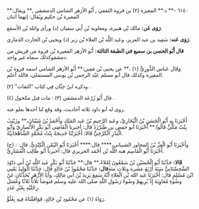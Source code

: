 ٦١٤٠ -** د:** المغيرة (٢) بن فروة الثقفي , أَبُو الأزهر الشامي الدمشقي ,** ويقال:** المغيرة بْن حكيم ويُقال: إنهما اثنان

**رَوَى عَن:** مالك بْن هبيرة، ومعاوية بْن أَبي سفيان (د) ورأى واثلة بْن الأسقع.

**رَوَى عَنه:** سَعِيد بن عبد العزيز، وعَبد اللَّه بْن العلاء بْن زبر (د) ويحيى بْن الحارث الذماري.

**قال أَبُو الحسن بن سميع في الطبقة الثالثة:** أَبُو الأزهر المغيرة بْن فروة من قريش من دمشقوكذلك سماه غير واحد.

وَقَال عَباس الدُّورِيُّ (١) ،** عن يحيى بْن مَعِين:** أَبُو الأزهر الشامي اسمه فروة بْن المغيرة وكذلك قال أبو مسلم عَبْد الرحمن بْن يونس المستملي، فالله أعلم.

وذكره ابنُ حِبَّان فِي كتاب "الثقات" (٢) .

قال أَبُو زُرْعَة الدمشقي (٣) : مات قبل مكحول (٤) .

روى له أبو داود ثلاثة أحاديث، وقد وقع لنا أحدها بعلو عنه.

أَخْبَرَنَا بِهِ أَبُو الْحَسَنِ بْنُ الْبُخَارِيِّ، وعَبد الرَّحِيمِ بْنُ عَبد المَلِك وأَحْمَدُ بْنُ شَيْبَانَ،** وزَيْنَبُ بِنْتُ مَكِّيٍّ قَالُوا:** أَخْبَرَنَا أبو حفص بن طَبَرْزَذَ قال: أخبرنا الْقَاضِي أَبُو بَكْرٍ الأَنْصارِيّ وأَبُو الْبَدْرِ الْكَرْخِيُّ قَالا: أَخْبَرَتْنَا خَدِيجَةُ بِنْتُ مُحَمَّدٍ الشَّاهْجَانِيَّةُ.

(ح) : وأَخْبَرَنَا أَبُو الْعِزِّ بْنُ المجاور الشيباني،**** قال:**** أَخْبَرَنَا أَبُو اليُمْنِ الْكِنْدِيُّ، قال: أَخْبَرَنَا أَبُو الْقَاسِم هبة اللَّه بْن أَحْمَد الحريري قال: أخبرنا أَبُو طَالِب الْعُشَارِيُّ.

**قَالا:** حَدَّثَنَا أَبُو الْحُسَيْنِ بْنُ سَمْعُونَ إِمْلاءً،** قال:** حَدَّثَنَا أَبُو بَكْرٍ عَبد اللَّهِ بْنُ أَبي دَاوُدَ السِّجِسْتَانِيُّ سَنَةَ أَرْبَعَ عشرة وثلاث مئة**قال:** حَدَّثَنَا مَحْمُودُ بْنُ خَالِدٍ قال: حَدَّثَنَا الْوَلِيدُ يَعْنِي ابْنَ مُسْلِمٍ قال: أَخْبَرَنَا عَبد الله بْن الْعَلاءِ أَنَّهُ سَمِعَ يَزِيدَ بْنَ أَبي مَالِكٍ، وأَبَا الأَزْهَرِ يُحَدِّثَانِ عَنْ وضُوءِ مُعَاوِيَةَ إِذْ يُرِيهِمْ وضُوءُ رَسُولِ اللَّهِ صلى الله عليه وسلم فتوضأ ثلاثاً ثَلاثًا وغَسَلَ رِجْلَيْهِ بِغَيْرِ عَدَدٍ.

رَوَاهُ (١) عن مَحْمُودِ بْنِ خَالِدٍ، فَوَافَقْنَاهُ فِيهِ بِعُلُوٍّ.